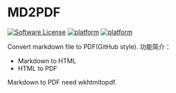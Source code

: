 MD2PDF
=====

[![Software License](https://img.shields.io/badge/license-MIT-brightgreen.svg)](LICENSE.txt)
[![platform](https://img.shields.io/badge/python-2.7-green.svg)]()
[![platform](https://img.shields.io/badge/python-3.5-green.svg)]()

Convert markdown file to PDF(GitHub style).
功能简介：
* Markdown to HTML
* HTML to PDF

Markdown to PDF need wkhtmltopdf.
